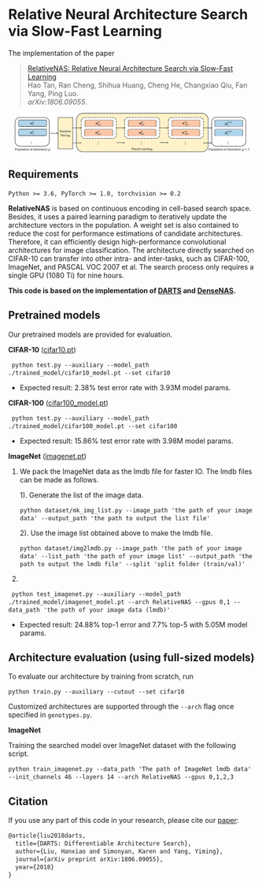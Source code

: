 # Relative Neural Architecture Search via Slow-Fast Learning
The implementation of the paper
> [RelativeNAS: Relative Neural Architecture Search via Slow-Fast Learning](https://arxiv.org/abs/1806.09055) \
> Hao Tan, Ran Cheng, Shihua Huang, Cheng He, Changxiao Qiu, Fan Yang, Ping Luo.\
> _arXiv:1806.09055_.

<p align="center">
  <img src="./img/paired_learning.png" alt="paired_learning" width="95%">
</p>

## Requirements
```
Python >= 3.6, PyTorch >= 1.0, torchvision >= 0.2
```

**RelativeNAS** is based on continuous encoding in cell-based search space. 
Besides, it uses a paired learning paradigm to iteratively update the architecture vectors in the population.
A weight set is also contained to reduce the cost for performance estimations of candidate architectures.
Therefore, it can efficiently design high-performance convolutional architectures for image classification.
The architecture directly searched on CIFAR-10 can transfer into other intra- and inter-tasks, such as CIFAR-100, ImageNet, and PASCAL VOC 2007 et al.
The search process only requires a single GPU (1080 Ti) for nine hours.

**This code is based on the implementation of  [DARTS](https://github.com/quark0/darts) and [DenseNAS](https://github.com/JaminFong/DenseNAS.git).**


## Pretrained models
Our pretrained models are provided for evaluation.

**CIFAR-10** ([cifar10.pt](./trained_model/cifar10_model.pt))
```
 python test.py --auxiliary --model_path ./trained_model/cifar10_model.pt --set cifar10
```
* Expected result: 2.38% test error rate with 3.93M model params.

**CIFAR-100** ([cifar100_model.pt](./trained_model/cifar100_model.pt))
```
 python test.py --auxiliary --model_path ./trained_model/cifar100_model.pt --set cifar100
```
* Expected result: 15.86% test error rate with 3.98M model params.

**ImageNet** ([imagenet.pt](./trained_model/imagenet_model.pt))
1. We pack the ImageNet data as the lmdb file for faster IO. The lmdb files can be made as follows. 

    1). Generate the list of the image data.<br>
    ```
    python dataset/mk_img_list.py --image_path 'the path of your image data' --output_path 'the path to output the list file'
    ```
    2). Use the image list obtained above to make the lmdb file.<br>
    ```
    python dataset/img2lmdb.py --image_path 'the path of your image data' --list_path 'the path of your image list' --output_path 'the path to output the lmdb file' --split 'split folder (train/val)'
    ```

2. 
```
 python test_imagenet.py --auxiliary --model_path ./trained_model/imagenet_model.pt --arch RelativeNAS --gpus 0,1 --data_path 'the path of your image data (lmdb)'
```
* Expected result: 24.88% top-1 error and 7.7% top-5 with 5.05M model params.



## Architecture evaluation (using full-sized models)
To evaluate our architecture by training from scratch, run
```
python train.py --auxiliary --cutout --set cifar10
```
Customized architectures are supported through the `--arch` flag once specified in `genotypes.py`.

**ImageNet**

Training the searched model over ImageNet dataset with the following script.<br>
```
python train_imagenet.py --data_path 'The path of ImageNet lmdb data' --init_channels 46 --layers 14 --arch RelativeNAS --gpus 0,1,2,3
```


## Citation
If you use any part of this code in your research, please cite our [paper](https://arxiv.org/abs/1806.09055):
```
@article{liu2018darts,
  title={DARTS: Differentiable Architecture Search},
  author={Liu, Hanxiao and Simonyan, Karen and Yang, Yiming},
  journal={arXiv preprint arXiv:1806.09055},
  year={2018}
}
```
